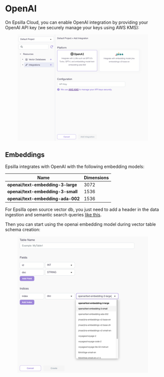 # OpenAI

On Epsilla Cloud, you can enable OpenAI integration by providing your OpenAI API key (we securely manage your keys using AWS KMS):

<figure><img src="../../.gitbook/assets/Screenshot 2023-12-29 at 11.36.48 PM.png" alt=""><figcaption></figcaption></figure>

## Embeddings

Epsilla integrates with OpenAI with the following embedding models:

| Name                              | Dimensions |
| --------------------------------- | ---------- |
| **openai/text-embedding-3-large** | 3072       |
| **openai/text-embedding-3-small** | 1536       |
| **openai/text-embedding-ada-002** | 1536       |

For Epsilla open source vector db, you just need to add a header in the data ingestion and semantic search queries [like this](../../vector-database/embeddings.md#openai-embedding).

Then you can start using the openai embedding model during vector table schema creation:

<figure><img src="../../.gitbook/assets/Screenshot 2024-01-31 at 12.10.57 PM.png" alt=""><figcaption></figcaption></figure>
